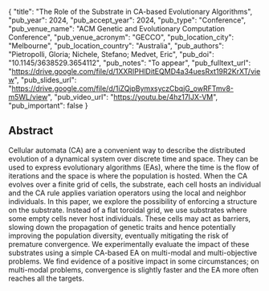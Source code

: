 {
  "title": "The Role of the Substrate in CA-based Evolutionary Algorithms",
  "pub_year": 2024,
  "pub_accept_year": 2024,
  "pub_type": "Conference",
  "pub_venue_name": "ACM Genetic and Evolutionary Computation Conference",
  "pub_venue_acronym": "GECCO",
  "pub_location_city": "Melbourne",
  "pub_location_country": "Australia",
  "pub_authors": "Pietropolli, Gloria; Nichele, Stefano; Medvet, Eric",
  "pub_doi": "10.1145/3638529.3654112",
  "pub_notes": "To appear",
  "pub_fulltext_url": "https://drive.google.com/file/d/1XXRIPHlDitEQMD4a34uesRxt19R2KrXT/view",
  "pub_slides_url": "https://drive.google.com/file/d/1iZQjpBymxsyczCbqjG_owRFTmv8-m5WL/view",
  "pub_video_url": "https://youtu.be/4hz17IJX-VM",
  "pub_important": false
}

## Abstract
Cellular automata (CA) are a convenient way to describe the distributed evolution of a dynamical system over discrete time and space. They can be used to express evolutionary algorithms (EAs), where the time is the flow of iterations and the space is where the population is hosted. When the CA evolves over a finite grid of cells, the substrate, each cell hosts an individual and the CA rule applies variation operators using the local and neighbor individuals. In this paper, we explore the possibility of enforcing a structure on the substrate. Instead of a flat toroidal grid, we use substrates where some empty cells never host individuals. These cells may act as barriers, slowing down the propagation of genetic traits and hence potentially improving the population diversity, eventually mitigating the risk of premature convergence. We experimentally evaluate the impact of these substrates using a simple CA-based EA on multi-modal and multi-objective problems. We find evidence of a positive impact in some circumstances; on multi-modal problems, convergence is slightly faster and the EA more often reaches all the targets.
